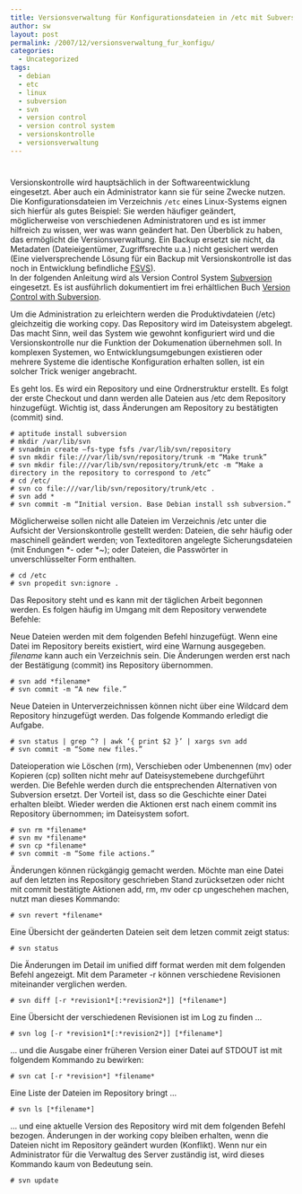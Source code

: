 ```yaml
---
title: Versionsverwaltung für Konfigurationsdateien in /etc mit Subversion
author: sw
layout: post
permalink: /2007/12/versionsverwaltung_fur_konfigu/
categories:
  - Uncategorized
tags:
  - debian
  - etc
  - linux
  - subversion
  - svn
  - version control
  - version control system
  - versionskontrolle
  - versionsverwaltung
---
```

# 

Versionskontrolle wird hauptsächlich in der Softwareentwicklung eingesetzt. Aber auch ein Administrator kann sie für seine Zwecke nutzen. Die Konfigurationsdateien im Verzeichnis `/etc` eines Linux-Systems eignen sich hierfür als gutes Beispiel: Sie werden häufiger geändert, möglicherweise von verschiedenen Administratoren und es ist immer hilfreich zu wissen, wer was wann geändert hat. Den Überblick zu haben, das ermöglicht die Versionsverwaltung. Ein Backup ersetzt sie nicht, da Metadaten (Dateieigentümer, Zugriffsrechte u.a.) nicht gesichert werden (Eine vielversprechende Lösung für ein Backup mit Versionskontrolle ist das noch in Entwicklung befindliche [FSVS][1]).  
In der folgenden Anleitung wird als Version Control System [Subversion][2] eingesetzt. Es ist ausführlich dokumentiert im frei erhältlichen Buch [Version Control with Subversion][3].

 [1]: http://fsvs.tigris.org/
 [2]: http://subversion.tigris.org/
 [3]: http://svnbook.red-bean.com/

Um die Administration zu erleichtern werden die Produktivdateien (/etc) gleichzeitig die working copy. Das Repository wird im Dateisystem abgelegt. Das macht Sinn, weil das System wie gewohnt konfiguriert wird und die Versionskontrolle nur die Funktion der Dokumenation übernehmen soll. In komplexen Systemen, wo Entwicklungsumgebungen existieren oder mehrere Systeme die identische Konfiguration erhalten sollen, ist ein solcher Trick weniger angebracht.

Es geht los. Es wird ein Repository und eine Ordnerstruktur erstellt. Es folgt der erste Checkout und dann werden alle Dateien aus /etc dem Repository hinzugefügt. Wichtig ist, dass Änderungen am Repository zu bestätigten (commit) sind.

    # aptitude install subversion  
    # mkdir /var/lib/svn  
    # svnadmin create –fs-type fsfs /var/lib/svn/repository  
    # svn mkdir file:///var/lib/svn/repository/trunk -m “Make trunk”  
    # svn mkdir file:///var/lib/svn/repository/trunk/etc -m “Make a directory in the repository to correspond to /etc”  
    # cd /etc/  
    # svn co file:///var/lib/svn/repository/trunk/etc .  
    # svn add *  
    # svn commit -m “Initial version. Base Debian install ssh subversion.” 

Möglicherweise sollen nicht alle Dateien im Verzeichnis /etc unter die Aufsicht der Versionskontrolle gestellt werden: Dateien, die sehr häufig oder maschinell geändert werden; von Texteditoren angelegte Sicherungsdateien (mit Endungen *- oder *~); oder Dateien, die Passwörter in unverschlüsselter Form enthalten.

    # cd /etc  
    # svn propedit svn:ignore . 

Das Repository steht und es kann mit der täglichen Arbeit begonnen werden. Es folgen häufig im Umgang mit dem Repository verwendete Befehle:

Neue Dateien werden mit dem folgenden Befehl hinzugefügt. Wenn eine Datei im Repository bereits existiert, wird eine Warnung ausgegeben. *filename* kann auch ein Verzeichnis sein. Die Änderungen werden erst nach der Bestätigung (commit) ins Repository übernommen.

    # svn add *filename*  
    # svn commit -m “A new file.” 

Neue Dateien in Unterverzeichnissen können nicht über eine Wildcard dem Repository hinzugefügt werden. Das folgende Kommando erledigt die Aufgabe.

    # svn status | grep ^? | awk ‘{ print $2 }’ | xargs svn add  
    # svn commit -m “Some new files.” 

Dateioperation wie Löschen (rm), Verschieben oder Umbenennen (mv) oder Kopieren (cp) sollten nicht mehr auf Dateisystemebene durchgeführt werden. Die Befehle werden durch die entsprechenden Alternativen von Subversion ersetzt. Der Vorteil ist, dass so die Geschichte einer Datei erhalten bleibt. Wieder werden die Aktionen erst nach einem commit ins Repository übernommen; im Dateisystem sofort.

    # svn rm *filename*  
    # svn mv *filename*  
    # svn cp *filename*  
    # svn commit -m “Some file actions.” 

Änderungen können rückgängig gemacht werden. Möchte man eine Datei auf den letzten ins Repository geschrieben Stand zurücksetzen oder nicht mit commit bestätigte Aktionen add, rm, mv oder cp ungeschehen machen, nutzt man dieses Kommando:

    # svn revert *filename* 

Eine Übersicht der geänderten Dateien seit dem letzen commit zeigt status:

    # svn status 

Die Änderungen im Detail im unified diff format werden mit dem folgenden Befehl angezeigt. Mit dem Parameter -r können verschiedene Revisionen miteinander verglichen werden.

    # svn diff [-r *revision1*[:*revision2*]] [*filename*] 

Eine Übersicht der verschiedenen Revisionen ist im Log zu finden …

    # svn log [-r *revision1*[:*revision2*]] [*filename*] 

… und die Ausgabe einer früheren Version einer Datei auf STDOUT ist mit folgendem Kommando zu bewirken:

    # svn cat [-r *revision*] *filename* 

Eine Liste der Dateien im Repository bringt …

    # svn ls [*filename*] 

… und eine aktuelle Version des Repository wird mit dem folgenden Befehl bezogen. Änderungen in der working copy bleiben erhalten, wenn die Dateien nicht im Repository geändert wurden (Konflikt). Wenn nur ein Administrator für die Verwaltug des Server zuständig ist, wird dieses Kommando kaum von Bedeutung sein.

    # svn update
